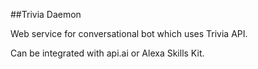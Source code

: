 ##Trivia Daemon

Web service for conversational bot which uses Trivia API.

Can be integrated with api.ai or Alexa Skills Kit.